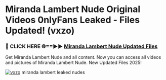 # Miranda Lambert Nude Original Videos 0nlyFans Leaked - Files Updated! (vxzo)

<h3>🔴 CLICK HERE 🌐==►► <a href="https://tinyurl.com/52m3yx9h" rel="nofollow">Miranda Lambert Nude Updated Files</a></h3>

Get Miranda Lambert Nude and all content. Now you can access all videos and pictures of Miranda Lambert Nude. New Updated Files 2025!

[![vxzo](https://i.imgur.com/TnHtlc8.gif)](https://tinyurl.com/52m3yx9h)
miranda lambert leaked nudes
